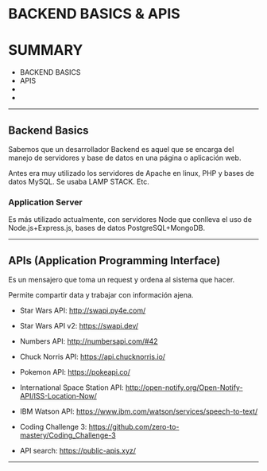 # BACKEND BASICS & APIS

# SUMMARY

   - BACKEND BASICS
   - APIS
   -
   -

-----------------------------------------------------------------------------------------------------------------------------------------------

## Backend Basics
 
Sabemos que un desarrollador Backend es aquel que se encarga del manejo de servidores y base de datos en una página o aplicación web.

Antes era muy utilizado los servidores de Apache en linux, PHP y bases de datos MySQL. Se usaba LAMP STACK. Etc.

### Application Server

Es más utilizado actualmente, con servidores Node que conlleva el uso de Node.js+Express.js, bases de datos PostgreSQL+MongoDB.


-----------------------------------------------------------------------------------------------------------------------------------------------

## APIs (Application Programming Interface)

Es un mensajero que toma un request y ordena al sistema que hacer.

Permite compartir data y trabajar con información ajena.

* Star Wars API: 						http://swapi.py4e.com/
* Star Wars API v2:						https://swapi.dev/
* Numbers API:	 						http://numbersapi.com/#42
* Chuck Norris API:						https://api.chucknorris.io/
* Pokemon API:							https://pokeapi.co/
* International Space Station API:		http://open-notify.org/Open-Notify-API/ISS-Location-Now/
* IBM Watson API:						https://www.ibm.com/watson/services/speech-to-text/

* Coding Challenge 3:					https://github.com/zero-to-mastery/Coding_Challenge-3

* API search:							https://public-apis.xyz/

-----------------------------------------------------------------------------------------------------------------------------------------------